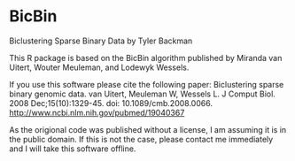# BicBin
Biclustering Sparse Binary Data by Tyler Backman

This R package is based on the BicBin algorithm published by 
Miranda van Uitert, Wouter Meuleman, and Lodewyk Wessels.

If you use this software please cite the following paper:
Biclustering sparse binary genomic data.
van Uitert, Meuleman W, Wessels L.
J Comput Biol. 2008 Dec;15(10):1329-45. doi: 10.1089/cmb.2008.0066.
http://www.ncbi.nlm.nih.gov/pubmed/19040367

As the origional code was published without a license, I am assuming it is in the public
domain. If this is not the case, please contact me immediately and I will take this
software offline.
